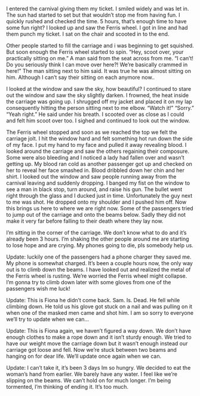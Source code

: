 I entered the carnival giving them my ticket. I smiled widely and was let in. The sun had started to set but that wouldn’t stop me from having fun. I quickly rushed and checked the time. 5 hours, that’s enough time to have some fun right? I looked up and saw the Ferris wheel. I got in line and had them punch my ticket. I sat on the chair and scooted in to the end.

Other people started to fill the carriage and i was beginning to get squished. But soon enough the Ferris wheel started to spin. “Hey, scoot over, your practically sitting on me.” A man said from the seat across from me. “I can’t! Do you seriously think I can move over here?! We’re basically crammed in here!” The man sitting next to him said. It was true he was almost sitting on him. Although I can’t say their sitting on each anymore now.. 

I looked at the window and saw the sky, how beautiful? I continued to stare out the window and saw the sky slightly darken. I frowned, the heat inside the carriage was going up. I shrugged off my jacket and placed it on my lap consequently hitting the person sitting next to me elbow. “Watch it!” 
“Sorry.”
“Yeah right.” He said under his breath. I scooted over as close as I could and felt him scoot over too. I sighed and continued to look out the window.

The Ferris wheel stopped and soon as we reached the top we felt the carriage jolt. I hit the window hard and felt something hot run down the side of my face. I put my hand to my face and pulled it away revealing blood. I looked around the carriage and saw the others regaining their composure. Some were also bleeding and I noticed a lady had fallen over and wasn’t getting up. My blood ran cold as another passenger got up and checked on her to reveal her face smashed in. Blood dribbled down her chin and her shirt. I looked out the window and saw people running away from the carnival leaving and suddenly dropping. I banged my fist on the window to see a man in black stop, turn around, and raise his gun. The bullet went right through the glass and I ducked just in time. Unfortunately the guy next to me was shot. He dropped onto my shoulder and I pushed him off. Now this brings us here to where we are right now. Some of the passengers tried to jump out of the carriage and onto the beams below. Sadly they did not make it very far before falling to their death where they lay now. 

I’m sitting in the corner of the carriage. We don’t know what to do and it’s already been 3 hours. I’m shaking the other people around me are starting to lose hope and are crying. My phones going to die, pls somebody help us.


Update: luckily one of the passengers had a phone charger they saved me. My phone is somewhat charged. It’s been a couple hours now, the only way out is to climb down the beams. I have looked out and realized the metal of the Ferris wheel is rusting. We’re worried the Ferris wheel might collapse. I’m gonna try to climb down later with some gloves from one of the passengers wish me luck!

Update: This is Fiona he didn’t come back. Sam. Is. Dead. He fell while climbing down. He told us his glove got stuck on a nail and was pulling on it when one of the masked men came and shot him. I am so sorry to everyone we’ll try to update when we can…

Update: This is Fiona again, we haven’t figured a way down. We don’t have enough clothes to make a rope down and it isn’t sturdy enough. We tried to have our weight move the carriage down but it wasn’t enough instead our carriage got loose and fell. Now we’re stuck between two beams and hanging on for dear life. We’ll update once again when we can.

Update: I can’t take it, it’s been 3 days Im so hungry. We decided to eat the woman’s hand from earlier. We barely have any water. I feel like we’re slipping on the beams. We can’t hold on for much longer. I’m being tormented, I’m thinking of ending it. It’s too much.